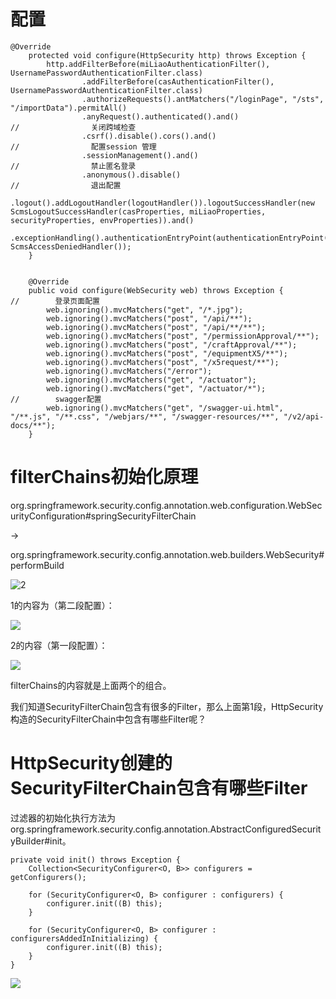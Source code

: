 # 配置

~~~
@Override
    protected void configure(HttpSecurity http) throws Exception {
        http.addFilterBefore(miLiaoAuthenticationFilter(), UsernamePasswordAuthenticationFilter.class)
                .addFilterBefore(casAuthenticationFilter(), UsernamePasswordAuthenticationFilter.class)
                .authorizeRequests().antMatchers("/loginPage", "/sts", "/importData").permitAll()
                .anyRequest().authenticated().and()
//                关闭跨域检查
                .csrf().disable().cors().and()
//                配置session 管理
                .sessionManagement().and()
//                禁止匿名登录
                .anonymous().disable()
//                退出配置
                .logout().addLogoutHandler(logoutHandler()).logoutSuccessHandler(new ScmsLogoutSuccessHandler(casProperties, miLiaoProperties, securityProperties, envProperties)).and()
                .exceptionHandling().authenticationEntryPoint(authenticationEntryPoint()).accessDeniedHandler(new ScmsAccessDeniedHandler());
    }


    @Override
    public void configure(WebSecurity web) throws Exception {
//        登录页面配置
        web.ignoring().mvcMatchers("get", "/*.jpg");
        web.ignoring().mvcMatchers("post", "/api/**");
        web.ignoring().mvcMatchers("post", "/api/**/**");
        web.ignoring().mvcMatchers("post", "/permissionApproval/**");
        web.ignoring().mvcMatchers("post", "/craftApproval/**");
        web.ignoring().mvcMatchers("post", "/equipmentX5/**");
        web.ignoring().mvcMatchers("post", "/x5request/**");
        web.ignoring().mvcMatchers("/error");
        web.ignoring().mvcMatchers("get", "/actuator");
        web.ignoring().mvcMatchers("get", "/actuator/*");
//        swagger配置
        web.ignoring().mvcMatchers("get", "/swagger-ui.html", "/**.js", "/**.css", "/webjars/**", "/swagger-resources/**", "/v2/api-docs/**");
    }
~~~

# filterChains初始化原理

org.springframework.security.config.annotation.web.configuration.WebSecurityConfiguration#springSecurityFilterChain

->

org.springframework.security.config.annotation.web.builders.WebSecurity#performBuild

![]()![2](D:\company\document\images\springsecurity\2.png)

1的内容为（第二段配置）：

![](D:\company\document\images\springsecurity\3.png)

2的内容（第一段配置）：

![](D:\company\document\images\springsecurity\4.png)

filterChains的内容就是上面两个的组合。

我们知道SecurityFilterChain包含有很多的Filter，那么上面第1段，HttpSecurity构造的SecurityFilterChain中包含有哪些Filter呢？

# HttpSecurity创建的SecurityFilterChain包含有哪些Filter

过滤器的初始化执行方法为org.springframework.security.config.annotation.AbstractConfiguredSecurityBuilder#init。

~~~
private void init() throws Exception {
	Collection<SecurityConfigurer<O, B>> configurers = getConfigurers();

	for (SecurityConfigurer<O, B> configurer : configurers) {
		configurer.init((B) this);
	}

	for (SecurityConfigurer<O, B> configurer : configurersAddedInInitializing) {
		configurer.init((B) this);
	}
}
~~~

![](D:\company\document\images\springsecurity\5.png)

